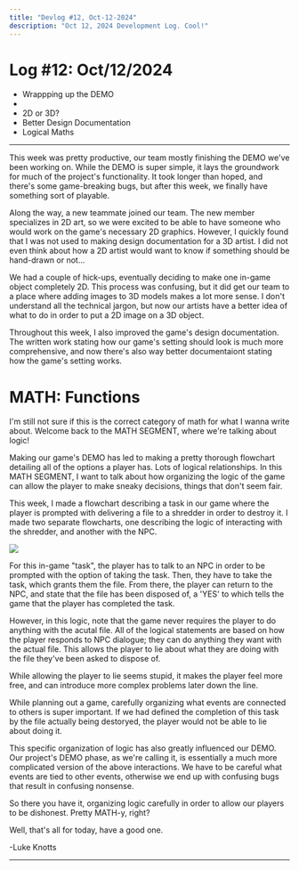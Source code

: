 ```yaml
---
title: "Devlog #12, Oct-12-2024"
description: "Oct 12, 2024 Development Log. Cool!"
---
```


# Log <span class="date">#</span>12: <span class="date">Oct/12/2024</span>

<ul>
<li class="summary">Wrappping up the DEMO<li>
<li class="summary">2D or 3D?</li>
<li class="summary">Better Design Documentation</li>
<li class="summary">Logical Maths</li>
</ul>

---

This week was pretty productive, our team mostly finishing the DEMO we've been working on. While the DEMO is super simple, it lays the groundwork for much of the project's functionality. It took longer than hoped, and there's some game-breaking bugs, but after this week, we finally have something sort of playable.

Along the way, a new teammate joined our team. The new member specializes in 2D art, so we were excited to be able to have someone who would work on the game's necessary 2D graphics. However, I quickly found that I was not used to making design documentation for a 3D artist. I did not even think about how a 2D artist would want to know if something should be hand-drawn or not...

We had a couple of hick-ups, eventually deciding to make one in-game object completely 2D. This process was confusing, but it did get our team to a place where adding images to 3D models makes a lot more sense. I don't understand all the technical jargon, but now our artists have a better idea of what to do in order to put a 2D image on a 3D object.

Throughout this week, I also improved the game's design documentation. The written work stating how our game's setting should look is much more comprehensive, and now there's also way better documentaiont stating how the game's setting works.

<h1>MATH: Functions</h1>

I'm still not sure if this is the correct category of math for what I wanna write about. Welcome back to the MATH SEGMENT, where we're talking about logic!

Making our game's DEMO has led to making a pretty thorough flowchart detailing all of the options a player has. Lots of logical relationships. In this MATH SEGMENT, I want to talk about how organizing the logic of the game can allow the player to make sneaky decisions, things that don't seem fair.

This week, I made a flowchart describing a task in our game where the player is prompted with delivering a file to a shredder in order to destroy it. I made two separate flowcharts, one describing the logic of interacting with the shredder, and another with the NPC.

<img src="/images/erase-shredder-flowchart.png">

For this in-game "task", the player has to talk to an NPC in order to be prompted with the option of taking the task. Then, they have to take the task, which grants them the file. From there, the player can return to the NPC, and state that the file has been disposed of, a 'YES' to which tells the game that the player has completed the task.

However, in this logic, note that the game never requires the player to do anything with the acutal file. All of the logical statements are based on how the player responds to NPC dialogue; they can do anything they want with the actual file. This allows the player to lie about what they are doing with the file they've been asked to dispose of.

While allowing the player to lie seems stupid, it makes the player feel more free, and can introduce more complex problems later down the line.

While planning out a game, carefully organizing what events are connected to others is super important. If we had defined the completion of this task by the file actually being destoryed, the player would not be able to lie about doing it.

This specific organization of logic has also greatly influenced our DEMO. Our project's DEMO phase, as we're calling it, is essentially a much more complicated version of the above interactions. We have to be careful what events are tied to other events, otherwise we end up with confusing bugs that result in confusing nonsense.

So there you have it, organizing logic carefully in order to allow our players to be dishonest. Pretty MATH-y, right?

Well, that's all for today, have a good one.

<p class="signature">-Luke Knotts</p>

---
